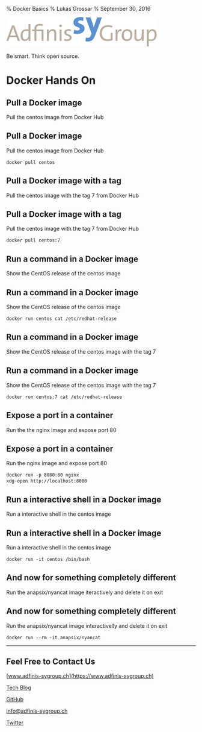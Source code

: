 % Docker Basics
% Lukas Grossar
% September 30, 2016

![](static/adfinis_sygroup_logo.png)

Be smart. Think open source.

# Docker Hands On

## Pull a Docker image

Pull the centos image from Docker Hub

## Pull a Docker image

Pull the centos image from Docker Hub

    docker pull centos

## Pull a Docker image with a tag

Pull the centos image with the tag 7 from Docker Hub

## Pull a Docker image with a tag

Pull the centos image with the tag 7 from Docker Hub

    docker pull centos:7

## Run a command in a Docker image

Show the CentOS release of the centos image

## Run a command in a Docker image

Show the CentOS release of the centos image

    docker run centos cat /etc/redhat-release

## Run a command in a Docker image

Show the CentOS release of the centos image with the tag 7

## Run a command in a Docker image

Show the CentOS release of the centos image with the tag 7

    docker run centos:7 cat /etc/redhat-release

## Expose a port in a container

Run the the nginx image and expose port 80

## Expose a port in a container

Run the nginx image and expose port 80

    docker run -p 8080:80 nginx
    xdg-open http://localhost:8080

## Run a interactive shell in a Docker image

Run a interactive shell in the centos image

## Run a interactive shell in a Docker image

Run a interactive shell in the centos image

    docker run -it centos /bin/bash

## And now for something completely different

Run the anapsix/nyancat image iteractively and delete it on exit

## And now for something completely different

Run the anapsix/nyancat image interactivelly and delete it on exit

    docker run --rm -it anapsix/nyancat

---

## Feel Free to Contact Us

[www.adfinis-sygroup.ch](https://www.adfinis-sygroup.ch)

[Tech Blog](https://www.adfinis-sygroup.ch/blog)

[GitHub](https://github.com/adfinis-sygroup)

<info@adfinis-sygroup.ch>

[Twitter](https://twitter.com/adfinissygroup)
